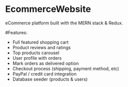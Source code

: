 # EcommerceWebsite

eCommerce platform built with the MERN stack & Redux.

#Features:
<ul>
<li>Full featured shopping cart</li>
<li>Product reviews and ratings</li></li>
<li>Top products carousel</li>
<li>User profile with orders</li>
<li>Mark orders as delivered option</li>
<li>Checkout process (shipping, payment method, etc)</li>
<li>PayPal / credit card integration</li>
<li>Database seeder (products & users)</li>
</ul>
